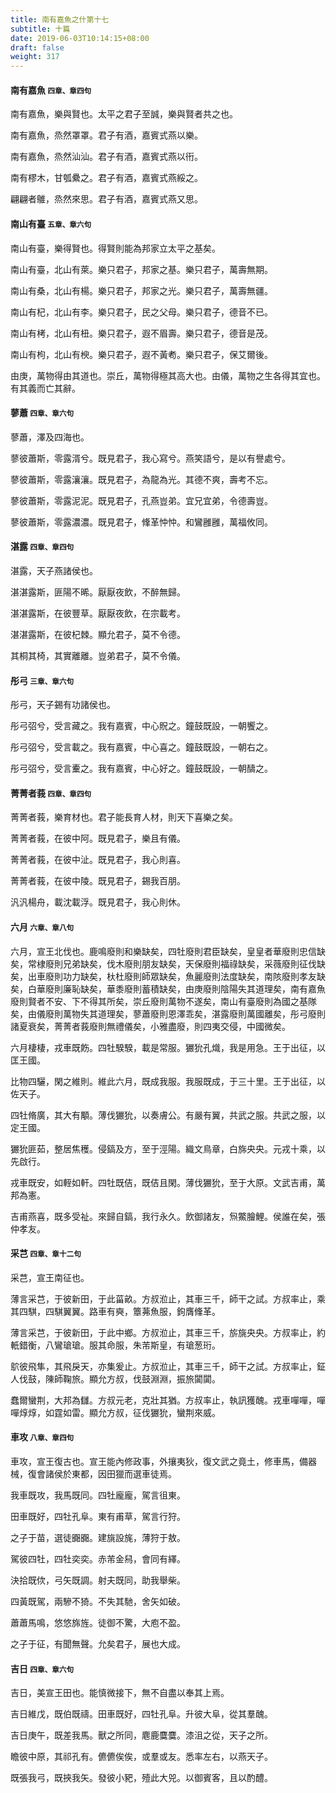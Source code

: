 ```yaml
---
title: 南有嘉魚之什第十七
subtitle: 十篇
date: 2019-06-03T10:14:15+08:00
draft: false
weight: 317
---
```



<h4 id="17.1">南有嘉魚 <small>四章、章四句</small></h4>

<div class="alert alert-dark" role="alert">
  南有嘉魚，樂與賢也。太平之君子至誠，樂與賢者共之也。
</div>

<p id="17.1.1">南有嘉魚，烝然罩罩。君子有酒，嘉賓式燕以樂。</p>
<p id="17.1.2">南有嘉魚，烝然汕汕。君子有酒，嘉賓式燕以衎。</p>
<p id="17.1.3">南有樛木，甘瓠纍之。君子有酒，嘉賓式燕綏之。</p>
<p id="17.1.4">翩翩者鵻，烝然來思。君子有酒，嘉賓式燕又思。</p>


<h4 id="17.2">南山有臺 <small>五章、章六句</small></h4>

<div class="alert alert-dark" role="alert">
  南山有臺，樂得賢也。得賢則能為邦家立太平之基矣。
</div>

<p id="17.2.1">南山有臺，北山有萊。樂只君子，邦家之基。樂只君子，萬壽無期。</p>
<p id="17.2.2">南山有桑，北山有楊。樂只君子，邦家之光。樂只君子，萬壽無疆。</p>
<p id="17.2.3">南山有杞，北山有李。樂只君子，民之父母。樂只君子，德音不已。</p>
<p id="17.2.4">南山有栲，北山有杻。樂只君子，遐不眉壽。樂只君子，德音是茂。</p>
<p id="17.2.5">南山有枸，北山有楰。樂只君子，遐不黃耇。樂只君子，保艾爾後。</p>


<div class="alert alert-dark" role="alert">
  由庚，萬物得由其道也。崇丘，萬物得極其高大也。由儀，萬物之生各得其宜也。有其義而亡其辭。
</div>


<h4 id="17.3">蓼蕭 <small>四章、章六句</small></h4>

<div class="alert alert-dark" role="alert">
  蓼蕭，澤及四海也。
</div>

<p id="17.3.1">蓼彼蕭斯，零露湑兮。既見君子，我心寫兮。燕笑語兮，是以有譽處兮。</p>
<p id="17.3.2">蓼彼蕭斯，零露瀼瀼。既見君子，為龍為光。其德不爽，壽考不忘。</p>
<p id="17.3.3">蓼彼蕭斯，零露泥泥。既見君子，孔燕豈弟。宜兄宜弟，令德壽豈。</p>
<p id="17.3.4">蓼彼蕭斯，零露濃濃。既見君子，鞗革忡忡。和鸞雝雝，萬福攸同。</p>


<h4 id="17.4">湛露 <small>四章、章四句</small></h4>

<div class="alert alert-dark" role="alert">
  湛露，天子燕諸侯也。
</div>

<p id="17.4.1">湛湛露斯，匪陽不晞。厭厭夜飲，不醉無歸。</p>
<p id="17.4.2">湛湛露斯，在彼豐草。厭厭夜飲，在宗載考。</p>
<p id="17.4.3">湛湛露斯，在彼杞棘。顯允君子，莫不令德。</p>
<p id="17.4.4">其桐其椅，其實離離。豈弟君子，莫不令儀。</p>


<h4 id="17.5">彤弓 <small>三章、章六句</small></h4>

<div class="alert alert-dark" role="alert">
  彤弓，天子錫有功諸侯也。
</div>

<p id="17.5.1">彤弓弨兮，受言藏之。我有嘉賓，中心貺之。鐘鼓既設，一朝饗之。</p>
<p id="17.5.2">彤弓弨兮，受言載之。我有嘉賓，中心喜之。鐘鼓既設，一朝右之。</p>
<p id="17.5.3">彤弓弨兮，受言櫜之。我有嘉賓，中心好之。鐘鼓既設，一朝醻之。</p>


<h4 id="17.6">菁菁者莪 <small>四章、章四句</small></h4>

<div class="alert alert-dark" role="alert">
  菁菁者莪，樂育材也。君子能長育人材，則天下喜樂之矣。
</div>

<p id="17.6.1">菁菁者莪，在彼中阿。既見君子，樂且有儀。</p>
<p id="17.6.2">菁菁者莪，在彼中沚。既見君子，我心則喜。</p>
<p id="17.6.3">菁菁者莪，在彼中陵。既見君子，錫我百朋。</p>
<p id="17.6.4">汎汎楊舟，載沈載浮。既見君子，我心則休。</p>


<h4 id="17.7">六月 <small>六章、章八句</small></h4>

<div class="alert alert-dark" role="alert">
  六月，宣王北伐也。鹿鳴廢則和樂缺矣，四牡廢則君臣缺矣，皇皇者華廢則忠信缺矣，常棣廢則兄弟缺矣，伐木廢則朋友缺矣，天保廢則福祿缺矣，采薇廢則征伐缺矣，出車廢則功力缺矣，杕杜廢則師眾缺矣，魚麗廢則法度缺矣，南陔廢則孝友缺矣，白華廢則廉恥缺矣，華黍廢則蓄積缺矣，由庚廢則陰陽失其道理矣，南有嘉魚廢則賢者不安、下不得其所矣，崇丘廢則萬物不遂矣，南山有臺廢則為國之基隊矣，由儀廢則萬物失其道理矣，蓼蕭廢則恩澤乖矣，湛露廢則萬國離矣，彤弓廢則諸夏衰矣，菁菁者莪廢則無禮儀矣，小雅盡廢，則四夷交侵，中國微矣。
</div>

<p id="17.7.1">六月棲棲，戎車既飭。四牡騤騤，載是常服。玁狁孔熾，我是用急。王于出征，以匡王國。</p>
<p id="17.7.2">比物四驪，閑之維則。維此六月，既成我服。我服既成，于三十里。王于出征，以佐天子。</p>
<p id="17.7.3">四牡脩廣，其大有顒。薄伐玁狁，以奏膚公。有嚴有翼，共武之服。共武之服，以定王國。</p>
<p id="17.7.4">玁狁匪茹，整居焦穫。侵鎬及方，至于涇陽。織文鳥章，白旆央央。元戎十乘，以先啟行。</p>
<p id="17.7.5">戎車既安，如輊如軒。四牡既佶，既佶且閑。薄伐玁狁，至于大原。文武吉甫，萬邦為憲。</p>
<p id="17.7.6">吉甫燕喜，既多受祉。來歸自鎬，我行永久。飲御諸友，炰鱉膾鯉。侯誰在矣，張仲孝友。</p>


<h4 id="17.8">采芑 <small>四章、章十二句</small></h4>

<div class="alert alert-dark" role="alert">
  采芑，宣王南征也。
</div>

<p id="17.8.1">薄言采芑，于彼新田，于此菑畝。方叔涖止，其車三千，師干之試。方叔率止，乘其四騏，四騏翼翼。路車有奭，簟茀魚服，鉤膺鞗革。</p>
<p id="17.8.2">薄言采芑，于彼新田，于此中鄉。方叔涖止，其車三千，旂旐央央。方叔率止，約軝錯衡，八鸞瑲瑲。服其命服，朱芾斯皇，有瑲葱珩。</p>
<p id="17.8.3">鴥彼飛隼，其飛戾天，亦集爰止。方叔涖止，其車三千，師干之試。方叔率止，鉦人伐鼓，陳師鞠旅。顯允方叔，伐鼓淵淵，振旅闐闐。</p>
<p id="17.8.4">蠢爾蠻荆，大邦為讎。方叔元老，克壯其猶。方叔率止，執訊獲醜。戎車嘽嘽，嘽嘽焞焞，如霆如雷。顯允方叔，征伐玁狁，蠻荆來威。</p>


<h4 id="17.9">車攻 <small>八章、章四句</small></h4>

<div class="alert alert-dark" role="alert">
  車攻，宣王復古也。宣王能內修政事，外攘夷狄，復文武之竟土，修車馬，備器械，復會諸侯於東都，因田獵而選車徒焉。
</div>

<p id="17.9.1">我車既攻，我馬既同。四牡龐龐，駕言徂東。</p>
<p id="17.9.2">田車既好，四牡孔阜。東有甫草，駕言行狩。</p>
<p id="17.9.3">之子于苗，選徒嚻嚻。建旐設旄，薄狩于敖。</p>
<p id="17.9.4">駕彼四牡，四牡奕奕。赤芾金舄，會同有繹。</p>
<p id="17.9.5">決拾既佽，弓矢既調。射夫既同，助我舉柴。</p>
<p id="17.9.6">四黃既駕，兩驂不猗。不失其馳，舍矢如破。</p>
<p id="17.9.7">蕭蕭馬鳴，悠悠旆旌。徒御不驚，大庖不盈。</p>
<p id="17.9.8">之子于征，有聞無聲。允矣君子，展也大成。</p>


<h4 id="17.10">吉日 <small>四章、章六句</small></h4>

<div class="alert alert-dark" role="alert">
  吉日，美宣王田也。能慎微接下，無不自盡以奉其上焉。
</div>

<p id="17.10.1">吉日維戊，既伯既禱。田車既好，四牡孔阜。升彼大阜，從其羣醜。</p>
<p id="17.10.2">吉日庚午，既差我馬。獸之所同，麀鹿麌麌。漆沮之從，天子之所。</p>
<p id="17.10.3">瞻彼中原，其祁孔有。儦儦俟俟，或羣或友。悉率左右，以燕天子。</p>
<p id="17.10.4">既張我弓，既挾我矢。發彼小豝，殪此大兕。以御賓客，且以酌醴。</p>

